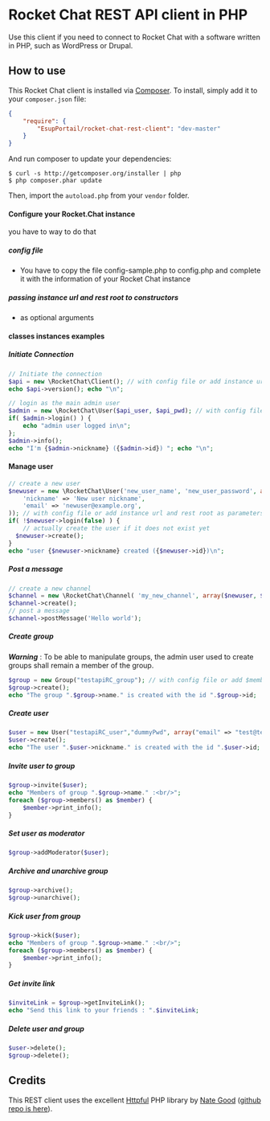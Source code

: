 # Rocket Chat REST API client in PHP

Use this client if you need to connect to Rocket Chat with a software written
in PHP, such as WordPress or Drupal.

## How to use

This Rocket Chat client is installed via [Composer](http://getcomposer.org/). To install, simply add it
to your `composer.json` file:

```json
{
    "require": {
        "EsupPortail/rocket-chat-rest-client": "dev-master"
    }
}
```

And run composer to update your dependencies:

    $ curl -s http://getcomposer.org/installer | php
    $ php composer.phar update

Then, import the `autoload.php` from your `vendor` folder.

#### Configure your Rocket.Chat instance
you have to way to do that
##### config file
* You have to copy the file config-sample.php to config.php and complete it with the information of your Rocket Chat instance

##### passing instance url and rest root to constructors
* as optional arguments

#### classes instances examples

##### Initiate Connection
```php
// Initiate the connection
$api = new \RocketChat\Client(); // with config file or add instance url and rest root as parameters without config file
echo $api->version(); echo "\n";

// login as the main admin user
$admin = new \RocketChat\User($api_user, $api_pwd); // with config file or add instance url and rest root as parameters without config file
if( $admin->login() ) {
	echo "admin user logged in\n";
};
$admin->info();
echo "I'm {$admin->nickname} ({$admin->id}) "; echo "\n";
```

#### Manage user
```php
// create a new user
$newuser = new \RocketChat\User('new_user_name', 'new_user_password', array(
	'nickname' => 'New user nickname',
	'email' => 'newuser@example.org',
)); // with config file or add instance url and rest root as parameters without config file
if( !$newuser->login(false) ) {
	// actually create the user if it does not exist yet
  $newuser->create();
}
echo "user {$newuser->nickname} created ({$newuser->id})\n";
```

##### Post a message
```php
// create a new channel
$channel = new \RocketChat\Channel( 'my_new_channel', array($newuser, $admin) ); // with config file or add instance url and rest root as parameters without config file
$channel->create();
// post a message
$channel->postMessage('Hello world');
```

##### Create  group
___Warning___ : To be able to manipulate groups, the admin user used to create groups shall remain a member of the group.
```php
$group = new Group("testapiRC_group"); // with config file or add $members = array(), $options = array(), $instanceurl = null, $restroot = null  without config file 
$group->create();
echo "The group ".$group->name." is created with the id ".$group->id;
```

##### Create user
```php
$user = new User("testapiRC_user","dummyPwd", array("email" => "test@test.org", "nickname" => "Test API user")); // with config file or add instance url and rest root as parameters without config file
$user->create();
echo "The user ".$user->nickname." is created with the id ".$user->id;
```

##### Invite user to group
```php
$group->invite($user);
echo "Members of group ".$group->name." :<br/>";
foreach ($group->members() as $member) {
	$member->print_info();
}
```

##### Set user as moderator
```php
$group->addModerator($user);
```

##### Archive and unarchive group
```php
$group->archive();
$group->unarchive();
```

##### Kick user from group
```php
$group->kick($user);
echo "Members of group ".$group->name." :<br/>";
foreach ($group->members() as $member) {
	$member->print_info();
}
```

##### Get invite link
```php
$inviteLink = $group->getInviteLink();
echo "Send this link to your friends : ".$inviteLink;
```

##### Delete user and group
```php
$user->delete();
$group->delete();
```

## Credits
This REST client uses the excellent [Httpful](http://phphttpclient.com/) PHP library by [Nate Good](https://github.com/nategood) ([github repo is here](https://github.com/nategood/httpful)).
